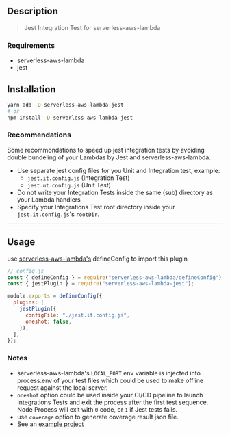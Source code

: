## Description

> Jest Integration Test for serverless-aws-lambda

### Requirements

- serverless-aws-lambda
- jest

## Installation

```bash
yarn add -D serverless-aws-lambda-jest
# or
npm install -D serverless-aws-lambda-jest
```

### Recommendations

Some recommondations to speed up jest integration tests by avoiding double bundeling of your Lambdas by Jest and serverless-aws-lambda.

- Use separate jest config files for you Unit and Integration test, example:
  - `jest.it.config.js` (Integration Test)
  - `jest.ut.config.js` (Unit Test)
- Do not write your Integration Tests inside the same (sub) directory as your Lambda handlers
- Specify your Integrations Test root directory inside your `jest.it.config.js`'s `rootDir`.

---

## Usage

use [serverless-aws-lambda's](https://github.com/Inqnuam/serverless-aws-lambda) defineConfig to import this plugin

```js
// config.js
const { defineConfig } = require("serverless-aws-lambda/defineConfig");
const { jestPlugin } = require("serverless-aws-lambda-jest");

module.exports = defineConfig({
  plugins: [
    jestPlugin({
      configFile: "./jest.it.config.js",
      oneshot: false,
    }),
  ],
});
```

### Notes

- serverless-aws-lambda's `LOCAL_PORT` env variable is injected into process.env of your test files which could be used to make offline request against the local server.
- `oneshot` option could be used inside your CI/CD pipeline to launch Integrations Tests and exit the process after the first test sequence. Node Process will exit with `0` code, or `1` if Jest tests fails.
- use `coverage` option to generate coverage result json file.
- See an [example project](example)
